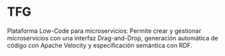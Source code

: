 # TFG
Plataforma Low-Code para microservicios: Permite crear y gestionar microservicios con una interfaz Drag-and-Drop, generación automática de código con Apache Velocity y especificación semántica con RDF.
